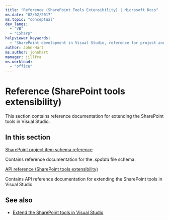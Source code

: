 ```yaml
---
title: "Reference (SharePoint Tools Extensibility) | Microsoft Docs"
ms.date: "02/02/2017"
ms.topic: "conceptual"
dev_langs:
  - "VB"
  - "CSharp"
helpviewer_keywords:
  - "SharePoint development in Visual Studio, reference for project and tools extensibility"
author: John-Hart
ms.author: johnhart
manager: jillfra
ms.workload:
  - "office"
---
```

# Reference (SharePoint tools extensibility)

This section contains reference documentation for extending the SharePoint tools in Visual Studio.

## In this section

[SharePoint project item schema reference](../sharepoint/sharepoint-project-item-schema-reference.md)

Contains reference documentation for the *.spdata* file schema.

[API reference &#40;SharePoint tools extensibility&#41;](../sharepoint/api-reference-sharepoint-tools-extensibility.md)

Contains API reference documentation for extending the SharePoint tools in Visual Studio.

## See also

- [Extend the SharePoint tools in Visual Studio](../sharepoint/extending-the-sharepoint-tools-in-visual-studio.md)
